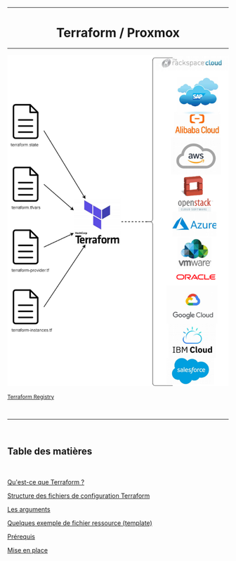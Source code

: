 ## 

---

<h1 align="center">
Terraform / Proxmox
</h1>

---
<p align="center">
<img title="" src="Terraform_principe.png" alt="">

</br>

<p style="font-size:12px; "> 
<a href="https://registry.terraform.io/browse/providers">Terraform Registry</a></a>
</p>

</br>

---

</br>

<h2>
Table des matières
</h2>

</br>

[Qu'est-ce que Terraform ?](Terraform_Proxmox-2.md)

[Structure des fichiers de configuration Terraform](Terraform_Proxmox-3.md)

[Les arguments](Terraform_Proxmox-4.md)

[Quelques exemple de fichier ressource (template)](Terraform_Proxmox-5.md)

[Prérequis](Terraform_Proxmox-6.md)

[Mise en place](Terraform_Proxmox-7.md)
